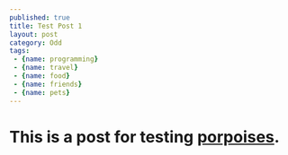 ```yaml
---
published: true
title: Test Post 1
layout: post
category: Odd
tags:
 - {name: programming}
 - {name: travel}
 - {name: food}
 - {name: friends}
 - {name: pets}
---
```


# This is a post for testing [porpoises](http://en.wikipedia.org/wiki/Porpoise).
